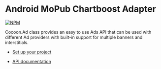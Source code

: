 Android MoPub Chartboost Adapter
=================================

[![NPM](https://nodei.co/npm/cocoon-plugin-ads-android-mopub-chartboost.png)](https://nodei.co/npm/cocoon-plugin-ads-android-mopub-chartboost/)

Cocoon.Ad class provides an easy to use Ads API that can be used with different Ad providers with built-in support for multiple banners and interstitials.

* [Set up your project](https://github.com/ludei/atomic-plugins-ads#javascript-api)

* [API documentation](http://ludei.github.io/cocoon-common/dist/doc/js/Cocoon.Ad.html) 
